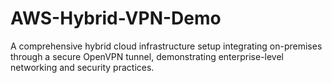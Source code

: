 # AWS-Hybrid-VPN-Demo
A comprehensive hybrid cloud infrastructure setup integrating on-premises through a secure OpenVPN tunnel, demonstrating enterprise-level networking and security practices.
